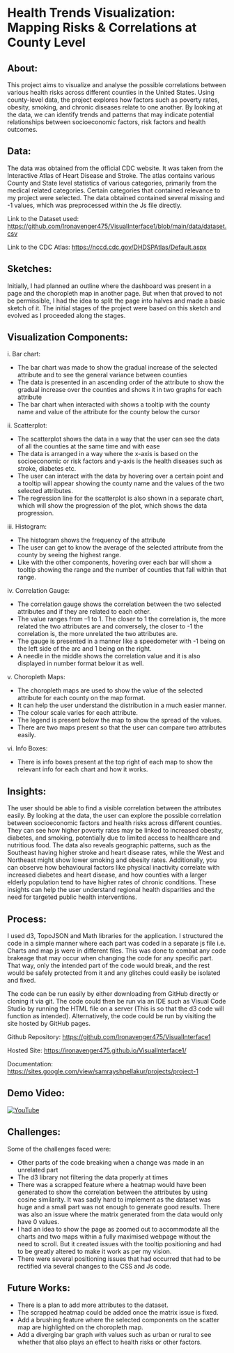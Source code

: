 # Health Trends Visualization: Mapping Risks & Correlations at County Level

## About:

This project aims to visualize and analyse the possible correlations between various health risks across different counties in the United States. Using county-level data, the project explores how factors such as poverty rates, obesity, smoking, and chronic diseases relate to one another. By looking at the data, we can identify trends and patterns that may indicate potential relationships between socioeconomic factors, risk factors and health outcomes.

## Data:

The data was obtained from the official CDC website. It was taken from the Interactive Atlas of Heart Disease and Stroke. The atlas contains various County and State level statistics of various categories, primarily from the medical related categories. Certain categories that contained relevance to my project were selected. The data obtained contained several missing and -1 values, which was preprocessed within the Js file directly. 

Link to the Dataset used: https://github.com/Ironavenger475/VisualInterface1/blob/main/data/dataset.csv

Link to the CDC Atlas: https://nccd.cdc.gov/DHDSPAtlas/Default.aspx

## Sketches:
Initially, I had planned an outline where the dashboard was present in a page and the choropleth map in another page. But when that proved to not be permissible, I had the idea to split the page into halves and made a basic sketch of it. The initial stages of the project were based on this sketch and evolved as I proceeded along the stages.

## Visualization Components:

i. Bar chart:
* The bar chart was made to show the gradual increase of the selected attribute and to see the general variance between counties
* The data is presented in an ascending order of the attribute to show the gradual increase over the counties and shows it in two graphs for each attribute 
* The bar chart when interacted with shows a tooltip with the county name and value of the attribute for the county below the cursor
 
ii. Scatterplot:
* The scatterplot shows the data in a way that the user can see the data of all the counties at the same time and with ease
* The data is arranged in a way where the x-axis is based on the socioeconomic or risk factors and y-axis is the health diseases such as stroke, diabetes etc.
* The user can interact with the data by hovering over a certain point and a tooltip will appear showing the county name and the values of the two selected attributes.
* The regression line for the scatterplot is also shown in a separate chart, which will show the progression of the plot, which shows the data progression.
 
iii. Histogram:
* The histogram shows the frequency of the attribute
* The user can get to know the average of the selected attribute from the county by seeing the highest range.
* Like with the other components, hovering over each bar will show a tooltip showing the range and the number of counties that fall within that range.

iv.  Correlation Gauge:
* The correlation gauge shows the correlation between the two selected attributes and if they are related to each other.
* The value ranges from –1 to 1. The closer to 1 the correlation is, the more related the two attributes are and conversely, the closer to -1 the correlation is, the more unrelated the two attributes are.
* The gauge is presented in a manner like a speedometer with -1 being on the left side of the arc and 1 being on the right.
* A needle in the middle shows the correlation value and it is also displayed in number format below it as well.

v. Choropleth Maps:
* The choropleth maps are used to show the value of the selected attribute for each county on the map format.
* It can help the user understand the distribution in a much easier manner.
* The colour scale varies for each attribute.
* The legend is present below the map to show the spread of the values.
* There are two maps present so that the user can compare two attributes easily.

vi. Info Boxes:
* There is info boxes present at the top right of each map to show the relevant info for each chart and how it works.

## Insights:

The user should be able to find a visible correlation between the attributes easily. By looking at the data, the user can explore the possible correlation between socioeconomic factors and health risks across different counties. They can see how higher poverty rates may be linked to increased obesity, diabetes, and smoking, potentially due to limited access to healthcare and nutritious food. The data also reveals geographic patterns, such as the Southeast having higher stroke and heart disease rates, while the West and Northeast might show lower smoking and obesity rates. Additionally, you can observe how behavioural factors like physical inactivity correlate with increased diabetes and heart disease, and how counties with a larger elderly population tend to have higher rates of chronic conditions. These insights can help the user understand regional health disparities and the need for targeted public health interventions.

## Process:

I used d3, TopoJSON and Math libraries for the application. I structured the code in a simple manner where each part was coded in a separate js file i.e. Charts and map js were in different files. This was done to combat any code brakeage that may occur when changing the code for any specific part. That way, only the intended part of the code would break, and the rest would be safely protected from it and any glitches could easily be isolated and fixed. 

The code can be run easily by either downloading from GitHub directly or cloning it via git. The code could then be run via an IDE such as Visual Code Studio by running the HTML file on a server (This is so that the d3 code will function as intended). Alternatively, the code could be run by visiting the site hosted by GitHub pages.

Github Repository: https://github.com/Ironavenger475/VisualInterface1

Hosted Site: https://ironavenger475.github.io/VisualInterface1/

Documentation: https://sites.google.com/view/samrayshpellakur/projects/project-1

## Demo Video:

[![YouTube](http://i.ytimg.com/vi/B-sP8vX25rk/hqdefault.jpg)](https://www.youtube.com/watch?v=B-sP8vX25rk)

## Challenges:

Some of the challenges faced were:

* Other parts of the code breaking when a change was made in an unrelated part
* The d3 library not filtering the data properly at times
* There was a scrapped feature where a heatmap would have been generated to show the correlation between the attributes by using cosine similarity. It was sadly hard to implement as the dataset was huge and a small part was not enough to generate good results. There was also an issue where the matrix generated from the data would only have 0 values.
* I had an idea to show the page as zoomed out to accommodate all the charts and two maps within a fully maximised webpage without the need to scroll. But it created issues with the tooltip positioning and had to be greatly altered to make it work as per my vision.
* There were several positioning issues that had occurred that had to be rectified via several changes to the CSS and Js code.

## Future Works:

* There is a plan to add more attributes to the dataset.
* The scrapped heatmap could be added once the matrix issue is fixed.
* Add a brushing feature where the selected components on the scatter map are highlighted on the choropleth map.
* Add a diverging bar graph with values such as urban or rural to see whether that also plays an effect to health risks or other factors.
